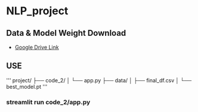 # NLP_project

## Data & Model Weight Download
- [Google Drive Link](https://drive.google.com/drive/folders/1tKY8pVwCwiwfOjLUjI19y6lp1wbp5P_W?usp=sharing)

## USE

'''
project/ ├── code_2/ │ └── app.py ├── data/ │ ├── final_df.csv │ └── best_model.pt
'''

### streamlit run code_2/app.py
